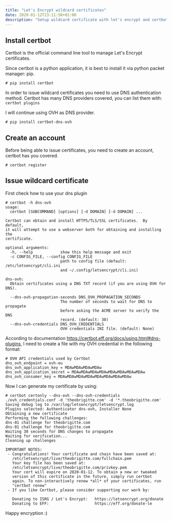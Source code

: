 ```yaml
---
title: "Let's Encrypt wildcard certificates"
date: 2020-01-12T23:11:58+01:00
description: "Setup wildcard certificate with let's encrypt and certbot"
---
```


## Install certbot

Certbot is the official command line tool to manage Let's Encrypt certificates.

Since certbot is a python application, it is best to install it via python packet manager: pip.

```
# pip install certbot

```

In order to issue wildcard certificates you need to use DNS authentication method. Certbot has many DNS providers covered, you can list them with: `certbot plugins`

I will continue using OVH as DNS provider.

```
# pip install certbot-dns-ovh
```

## Create an account

Before being able to issue certificates, you need to create an account, certbot has you covered.

```
# certbot register
```

## Issue wildcard certificate

First check how to use your dns plugin

```
# certbot -h dns-ovh
usage: 
  certbot [SUBCOMMAND] [options] [-d DOMAIN] [-d DOMAIN] ...

Certbot can obtain and install HTTPS/TLS/SSL certificates.  By default,
it will attempt to use a webserver both for obtaining and installing the
certificate. 

optional arguments:
  -h, --help            show this help message and exit
  -c CONFIG_FILE, --config CONFIG_FILE
                        path to config file (default: /etc/letsencrypt/cli.ini
                        and ~/.config/letsencrypt/cli.ini)

dns-ovh:
  Obtain certificates using a DNS TXT record (if you are using OVH for DNS).

  --dns-ovh-propagation-seconds DNS_OVH_PROPAGATION_SECONDS
                        The number of seconds to wait for DNS to propagate
                        before asking the ACME server to verify the DNS
                        record. (default: 30)
  --dns-ovh-credentials DNS_OVH_CREDENTIALS
                        OVH credentials INI file. (default: None)
```

According to documentation https://certbot.eff.org/docs/using.html#dns-plugins, I need to create a file with my OVH credential in the following format:

```
# OVH API credentials used by Certbot
dns_ovh_endpoint = ovh-eu
dns_ovh_application_key = MDAwMDAwMDAwMDAw
dns_ovh_application_secret = MDAwMDAwMDAwMDAwMDAwMDAwMDAwMDAw
dns_ovh_consumer_key = MDAwMDAwMDAwMDAwMDAwMDAwMDAwMDAw
```

Now I can generate my certificate by using:

```
# certbot certonly --dns-ovh --dns-ovh-credentials ./ovh_credentials.conf -d 'theobrigitte.com' -d '*.theobrigitte.com' 
Saving debug log to /var/log/letsencrypt/letsencrypt.log
Plugins selected: Authenticator dns-ovh, Installer None
Obtaining a new certificate
Performing the following challenges:
dns-01 challenge for theobrigitte.com
dns-01 challenge for theobrigitte.com
Waiting 30 seconds for DNS changes to propagate
Waiting for verification...
Cleaning up challenges

IMPORTANT NOTES:
 - Congratulations! Your certificate and chain have been saved at:
   /etc/letsencrypt/live/theobrigitte.com/fullchain.pem
   Your key file has been saved at:
   /etc/letsencrypt/live/theobrigitte.com/privkey.pem
   Your cert will expire on 2020-01-12. To obtain a new or tweaked
   version of this certificate in the future, simply run certbot
   again. To non-interactively renew *all* of your certificates, run
   "certbot renew"
 - If you like Certbot, please consider supporting our work by:

   Donating to ISRG / Let's Encrypt:   https://letsencrypt.org/donate
   Donating to EFF:                    https://eff.org/donate-le
```

Happy encryption :)
